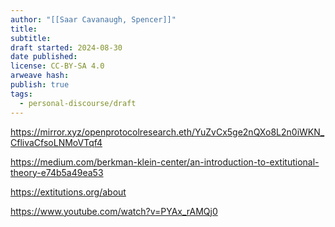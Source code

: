 ```yaml
---
author: "[[Saar Cavanaugh, Spencer]]"
title: 
subtitle: 
draft started: 2024-08-30
date published: 
license: CC-BY-SA 4.0
arweave hash: 
publish: true
tags:
  - personal-discourse/draft
---
```


https://mirror.xyz/openprotocolresearch.eth/YuZvCx5ge2nQXo8L2n0iWKN_CflivaCfsoLNMoVTqf4

https://medium.com/berkman-klein-center/an-introduction-to-extitutional-theory-e74b5a49ea53

https://extitutions.org/about

https://www.youtube.com/watch?v=PYAx_rAMQj0
